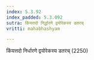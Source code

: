 ```yaml
---
index: 5.3.92
index_padded: 5.3.092
sutra: किंयत्तदो निर्द्धारणे द्वयोरेकस्य डतरच्
vritti: mahabhashyam

---
```

 किंयत्तदो निर्धारणे द्वयोरेकस्य डतरच् (2250) 
